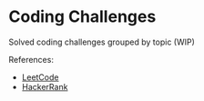 # Coding Challenges
Solved coding challenges grouped by topic (WIP)

References:
* [LeetCode](https://leetcode.com/)
* [HackerRank](https://www.hackerrank.com/)
